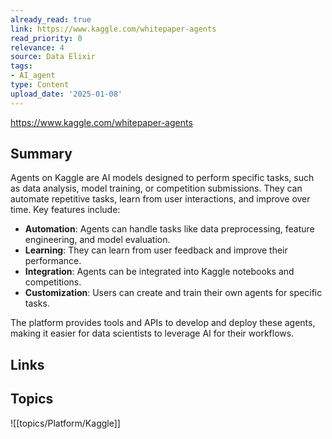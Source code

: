 ```yaml
---
already_read: true
link: https://www.kaggle.com/whitepaper-agents
read_priority: 0
relevance: 4
source: Data Elixir
tags:
- AI_agent
type: Content
upload_date: '2025-01-08'
---
```


https://www.kaggle.com/whitepaper-agents
## Summary

Agents on Kaggle are AI models designed to perform specific tasks, such as data analysis, model training, or competition submissions. They can automate repetitive tasks, learn from user interactions, and improve over time. Key features include:

- **Automation**: Agents can handle tasks like data preprocessing, feature engineering, and model evaluation.
- **Learning**: They can learn from user feedback and improve their performance.
- **Integration**: Agents can be integrated into Kaggle notebooks and competitions.
- **Customization**: Users can create and train their own agents for specific tasks.

The platform provides tools and APIs to develop and deploy these agents, making it easier for data scientists to leverage AI for their workflows.
## Links


## Topics

![[topics/Platform/Kaggle]]